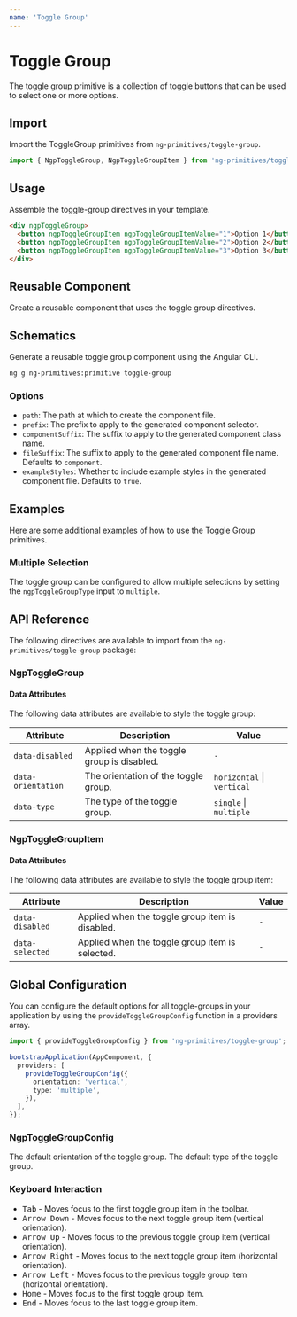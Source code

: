```yaml
---
name: 'Toggle Group'
---
```


# Toggle Group

The toggle group primitive is a collection of toggle buttons that can be used to select one or more options.

<docs-example name="toggle-group"></docs-example>

## Import

Import the ToggleGroup primitives from `ng-primitives/toggle-group`.

```ts
import { NgpToggleGroup, NgpToggleGroupItem } from 'ng-primitives/toggle-group';
```

## Usage

Assemble the toggle-group directives in your template.

```html
<div ngpToggleGroup>
  <button ngpToggleGroupItem ngpToggleGroupItemValue="1">Option 1</button>
  <button ngpToggleGroupItem ngpToggleGroupItemValue="2">Option 2</button>
  <button ngpToggleGroupItem ngpToggleGroupItemValue="3">Option 3</button>
</div>
```

## Reusable Component

Create a reusable component that uses the toggle group directives.

<docs-snippet name="toggle-group"></docs-snippet>

## Schematics

Generate a reusable toggle group component using the Angular CLI.

```bash npm
ng g ng-primitives:primitive toggle-group
```

### Options

- `path`: The path at which to create the component file.
- `prefix`: The prefix to apply to the generated component selector.
- `componentSuffix`: The suffix to apply to the generated component class name.
- `fileSuffix`: The suffix to apply to the generated component file name. Defaults to `component`.
- `exampleStyles`: Whether to include example styles in the generated component file. Defaults to `true`.

## Examples

Here are some additional examples of how to use the Toggle Group primitives.

### Multiple Selection

The toggle group can be configured to allow multiple selections by setting the `ngpToggleGroupType` input to `multiple`.

<docs-example name="toggle-group-multiple"></docs-example>

## API Reference

The following directives are available to import from the `ng-primitives/toggle-group` package:

### NgpToggleGroup

<api-docs name="NgpToggleGroup"></api-docs>

#### Data Attributes

The following data attributes are available to style the toggle group:

| Attribute          | Description                                | Value                      |
| ------------------ | ------------------------------------------ | -------------------------- |
| `data-disabled`    | Applied when the toggle group is disabled. | `-`                        |
| `data-orientation` | The orientation of the toggle group.       | `horizontal` \| `vertical` |
| `data-type`        | The type of the toggle group.              | `single` \| `multiple`     |

### NgpToggleGroupItem

<api-docs name="NgpToggleGroupItem"></api-docs>

#### Data Attributes

The following data attributes are available to style the toggle group item:

| Attribute       | Description                                     | Value |
| --------------- | ----------------------------------------------- | ----- |
| `data-disabled` | Applied when the toggle group item is disabled. | `-`   |
| `data-selected` | Applied when the toggle group item is selected. | `-`   |

## Global Configuration

You can configure the default options for all toggle-groups in your application by using the `provideToggleGroupConfig` function in a providers array.

```ts
import { provideToggleGroupConfig } from 'ng-primitives/toggle-group';

bootstrapApplication(AppComponent, {
  providers: [
    provideToggleGroupConfig({
      orientation: 'vertical',
      type: 'multiple',
    }),
  ],
});
```

### NgpToggleGroupConfig

<prop-details name="orientation" type="'horizontal' | 'vertical'" default="horizontal">
  The default orientation of the toggle group.
</prop-details>

<prop-details name="type" type="'single' | 'multiple'" default="single">
  The default type of the toggle group.
</prop-details>

### Keyboard Interaction

- <kbd>Tab</kbd> - Moves focus to the first toggle group item in the toolbar.
- <kbd>Arrow Down</kbd> - Moves focus to the next toggle group item (vertical orientation).
- <kbd>Arrow Up</kbd> - Moves focus to the previous toggle group item (vertical orientation).
- <kbd>Arrow Right</kbd> - Moves focus to the next toggle group item (horizontal orientation).
- <kbd>Arrow Left</kbd> - Moves focus to the previous toggle group item (horizontal orientation).
- <kbd>Home</kbd> - Moves focus to the first toggle group item.
- <kbd>End</kbd> - Moves focus to the last toggle group item.
